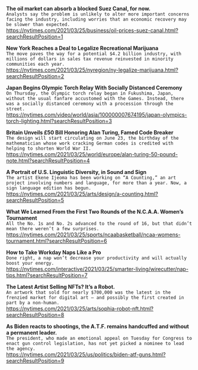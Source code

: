 **The oil market can absorb a blocked Suez Canal, for now.**\
`Analysts say the problem is unlikely to alter more important concerns facing the industry, including worries that an economic recovery may be slower than expected.`\
https://nytimes.com/2021/03/25/business/oil-prices-suez-canal.html?searchResultPosition=1

**New York Reaches a Deal to Legalize Recreational Marijuana**\
`The move paves the way for a potential $4.2 billion industry, with millions of dollars in sales tax revenue reinvested in minority communities each year.`\
https://nytimes.com/2021/03/25/nyregion/ny-legalize-marijuana.html?searchResultPosition=2

**Japan Begins Olympic Torch Relay With Socially Distanced Ceremony**\
`On Thursday, the Olympic torch relay began in Fukushima, Japan, without the usual fanfare accustomed with the Games. Instead, there was a socially distanced ceremony with a procession through the street.`\
https://nytimes.com/video/world/asia/100000007674195/japan-olympics-torch-lighting.html?searchResultPosition=3

**Britain Unveils £50 Bill Honoring Alan Turing, Famed Code Breaker**\
`The design will start circulating on June 23, the birthday of the mathematician whose work cracking German codes is credited with helping to shorten World War II.`\
https://nytimes.com/2021/03/25/world/europe/alan-turing-50-pound-note.html?searchResultPosition=4

**A Portrait of U.S. Linguistic Diversity, in Sound and Sign**\
`The artist Ekene Ijeoma has been working on “A Counting,” an art project involving numbers and language, for more than a year. Now, a sign language edition has begun.`\
https://nytimes.com/2021/03/25/arts/design/a-counting.html?searchResultPosition=5

**What We Learned From the First Two Rounds of the N.C.A.A. Women’s Tournament**\
`All the No. 1s and No. 2s advanced to the round of 16, but that didn’t mean there weren’t a few surprises.`\
https://nytimes.com/2021/03/25/sports/ncaabasketball/ncaa-womens-tournament.html?searchResultPosition=6

**How to Take Workday Naps Like a Pro**\
`Done right, a nap won’t decrease your productivity and will actually boost your energy.`\
https://nytimes.com/interactive/2021/03/25/smarter-living/wirecutter/nap-tips.html?searchResultPosition=7

**The Latest Artist Selling NFTs? It’s a Robot.**\
`An artwork that sold for nearly $700,000 was the latest in the frenzied market for digital art — and possibly the first created in part by a non-human.`\
https://nytimes.com/2021/03/25/arts/sophia-robot-nft.html?searchResultPosition=8

**As Biden reacts to shootings, the A.T.F. remains handcuffed and without a permanent leader.**\
`The president, who made an emotional appeal on Tuesday for Congress to enact gun control legislation, has not yet picked a nominee to lead the agency.`\
https://nytimes.com/2021/03/25/us/politics/biden-atf-guns.html?searchResultPosition=9

